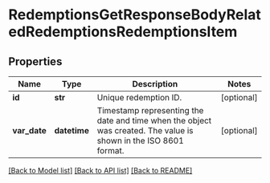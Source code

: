 # RedemptionsGetResponseBodyRelatedRedemptionsRedemptionsItem


## Properties

Name | Type | Description | Notes
------------ | ------------- | ------------- | -------------
**id** | **str** | Unique redemption ID. | [optional] 
**var_date** | **datetime** | Timestamp representing the date and time when the object was created. The value is shown in the ISO 8601 format. | [optional] 

[[Back to Model list]](../README.md#documentation-for-models) [[Back to API list]](../README.md#documentation-for-api-endpoints) [[Back to README]](../README.md)


